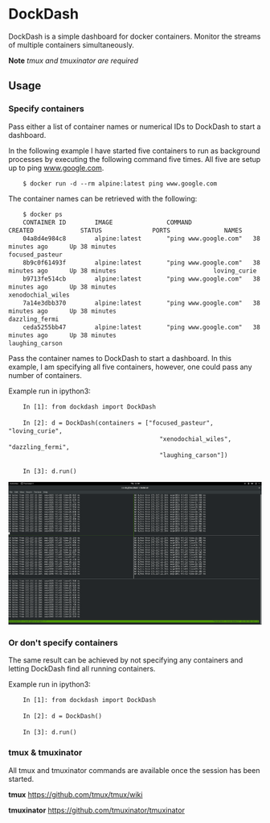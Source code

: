 # DockDash

DockDash is a simple dashboard for docker containers.  Monitor the streams of 
multiple containers simultaneously.

**Note** *tmux and tmuxinator are required*


## Usage

### Specify containers

Pass either a list of container names or numerical IDs to DockDash to start 
a dashboard.

In the following example I have started five containers to run as background 
processes by executing the following command five times.  All five are setup 
up to ping www.google.com. 

```
    $ docker run -d --rm alpine:latest ping www.google.com

```

The container names can be retrieved with the following:

```
    $ docker ps
    CONTAINER ID        IMAGE               COMMAND                 CREATED             STATUS              PORTS               NAMES
    04a8d4e984c8        alpine:latest       "ping www.google.com"   38 minutes ago      Up 38 minutes                           focused_pasteur
    8b9c0f61493f        alpine:latest       "ping www.google.com"   38 minutes ago      Up 38 minutes                           loving_curie
    b9713fe514cb        alpine:latest       "ping www.google.com"   38 minutes ago      Up 38 minutes                           xenodochial_wiles
    7a14e3dbb370        alpine:latest       "ping www.google.com"   38 minutes ago      Up 38 minutes                           dazzling_fermi
    ceda5255bb47        alpine:latest       "ping www.google.com"   38 minutes ago      Up 38 minutes                           laughing_carson

```

Pass the container names to DockDash to start a dashboard.  In this example, I
am specifying all five containers, however, one could pass any number of 
containers.

Example run in ipython3:

```
    In [1]: from dockdash import DockDash

    In [2]: d = DockDash(containers = ["focused_pasteur", "loving_curie", 
                                          "xenodochial_wiles", "dazzling_fermi", 
                                          "laughing_carson"])

    In [3]: d.run()

```

![DockDash_screenshot](images/dockdash_screenshot.png)

### Or don't specify containers

The same result can be achieved by not specifying any containers and letting 
DockDash find all running containers.

Example run in ipython3:

```
    In [1]: from dockdash import DockDash

    In [2]: d = DockDash()

    In [3]: d.run()

```

### tmux & tmuxinator

All tmux and tmuxinator commands are available once the session has been 
started.

**tmux**
https://github.com/tmux/tmux/wiki

**tmuxinator**
https://github.com/tmuxinator/tmuxinator

